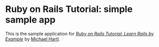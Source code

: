 # Ruby on Rails Tutorial: simple sample app

This is the sample application for
[*Ruby on Rails Tutorial: Learn Rails by Example*](http://railstutorial.org/)
by [Michael Hartl](http://michaelhartl.com/).
